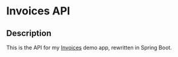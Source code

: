 # Invoices API

## Description

This is the API for my [Invoices](https://github.com/agent-indigo/invoices) demo app, rewritten in Spring Boot.
